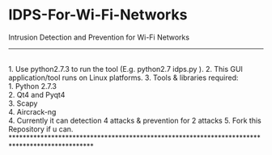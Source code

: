 # IDPS-For-Wi-Fi-Networks
Intrusion Detection and Prevention for Wi-Fi Networks




***********************************************************************************************
</br>
1. Use python2.7.3 to run the tool (E.g.  python2.7 idps.py ).
2. This GUI application/tool runs on Linux platforms.
3. Tools & libraries required: </br>
          1. Python 2.7.3 </br>
          2. Qt4 and Pyqt4 </br>
          3. Scapy </br>
          4. Aircrack-ng </br>
4. Currently it can detection 4 attacks & prevention for 2 attacks 
5. Fork this Repository if u can. 
</br>
***********************************************************************************************
